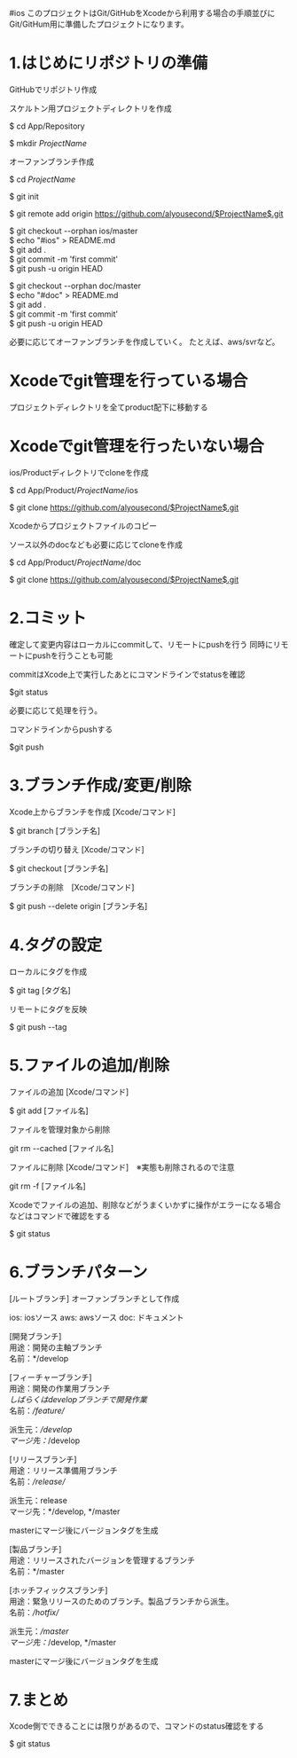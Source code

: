 #ios
このプロジェクトはGit/GitHubをXcodeから利用する場合の手順並びにGit/GitHum用に準備したプロジェクトになります。 

1.はじめにリポジトリの準備  
=======================================================================

GitHubでリポジトリ作成

スケルトン用プロジェクトディレクトリを作成

$ cd App/Repository

$ mkdir $ProjectName$

オーファンブランチ作成

$ cd $ProjectName$

$ git init

$ git remote add origin https://github.com/alyousecond/$ProjectName$.git

$ git checkout --orphan ios/master  
$ echo "#ios" > README.md  
$ git add .  
$ git commit -m 'first commit'  
$ git push -u origin HEAD  

$ git checkout --orphan doc/master  
$ echo "#doc" > README.md  
$ git add .  
$ git commit -m 'first commit'  
$ git push -u origin HEAD  

必要に応じてオーファンブランチを作成していく。
たとえば、aws/svrなど。

# Xcodeでgit管理を行っている場合
プロジェクトディレクトリを全てproduct配下に移動する

# Xcodeでgit管理を行ったいない場合

ios/Productディレクトリでcloneを作成

$ cd App/Product/$ProjectName$/ios

$ git clone https://github.com/alyousecond/$ProjectName$.git

Xcodeからプロジェクトファイルのコピー

ソース以外のdocなども必要に応じてcloneを作成

$ cd App/Product/$ProjectName$/doc

$ git clone https://github.com/alyousecond/$ProjectName$.git


2.コミット
=======================================================================

確定して変更内容はローカルにcommitして、リモートにpushを行う
同時にリモートにpushを行うことも可能

commitはXcode上で実行したあとにコマンドラインでstatusを確認

$git status

必要に応じて処理を行う。

コマンドラインからpushする

$git push

3.ブランチ作成/変更/削除
=======================================================================

Xcode上からブランチを作成 [Xcode/コマンド]　　

$ git branch [ブランチ名]  

ブランチの切り替え [Xcode/コマンド]  

$ git checkout [ブランチ名]  

ブランチの削除　[Xcode/コマンド]  

$ git push --delete origin [ブランチ名]   

4.タグの設定
=======================================================================

ローカルにタグを作成

$ git tag [タグ名]

リモートにタグを反映

$ git push --tag

5.ファイルの追加/削除
=======================================================================
ファイルの追加 [Xcode/コマンド]

$ git add [ファイル名]

ファイルを管理対象から削除

git rm --cached [ファイル名]

ファイルに削除 [Xcode/コマンド]　※実態も削除されるので注意

git rm -f [ファイル名]

Xcodeでファイルの追加、削除などがうまくいかずに操作がエラーになる場合などはコマンドで確認をする

$ git status

6.ブランチパターン
=======================================================================
[ルートブランチ] 
オーファンブランチとして作成

ios: iosソース
aws: awsソース
doc: ドキュメント

[開発ブランチ]  
用途：開発の主軸ブランチ  
名前：*/develop  

[フィーチャーブランチ]  
用途：開発の作業用ブランチ  
*しばらくはdevelopブランチで開発作業*  
名前：*/feature/*  

派生元：*/develop  
マージ先：*/develop  

[リリースブランチ]  
用途：リリース準備用ブランチ  
名前：*/release/*  

派生元：release  
マージ先：*/develop, */master  

masterにマージ後にバージョンタグを生成  

[製品ブランチ]  
用途：リリースされたバージョンを管理するブランチ  
名前：*/master  

[ホッチフィックスブランチ]  
用途：緊急リリースのためのブランチ。製品ブランチから派生。  
名前：*/hotfix/*  

派生元：*/master  
マージ先：*/develop, */master  

masterにマージ後にバージョンタグを生成  

7.まとめ
=======================================================================
Xcode側でできることには限りがあるので、コマンドのstatus確認をする

$ git status
